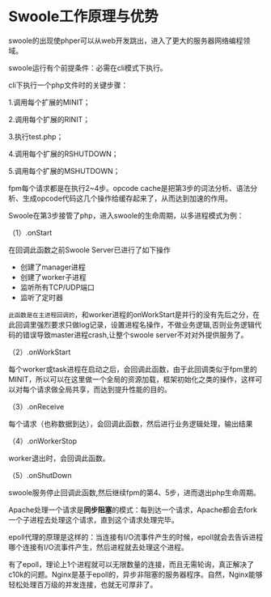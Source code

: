 # Swoole工作原理与优势

swoole的出现使phper可以从web开发跳出，进入了更大的服务器网络编程领域。

swoole运行有个前提条件：必需在cli模式下执行。

cli下执行一个php文件时的关键步骤：

1.调用每个扩展的MINIT；

2.调用每个扩展的RINIT；

3.执行test.php；

4.调用每个扩展的RSHUTDOWN；

5.调用每个扩展的MSHUTDOWN；

fpm每个请求都是在执行2~4步。opcode cache是把第3步的词法分析、语法分析、生成opcode代码这几个操作给缓存起来了，从而达到加速的作用。

Swoole在第3步接管了php，进入swoole的生命周期，以多进程模式为例：

（1）.onStart

在回调此函数之前Swoole Server已进行了如下操作

- 创建了manager进程
- 创建了worker子进程
- 监听所有TCP/UDP端口
- 监听了定时器

`此函数是在主进程回调的`，和worker进程的onWorkStart是并行的没有先后之分，在此回调里强烈要求只做log记录，设置进程名操作，不做业务逻辑,否则业务逻辑代码的错误导致master进程crash,让整个swoole server不对对外提供服务了。

（2）.onWorkStart

每个worker或task进程在启动之后，会回调此函数，由于此回调类似于fpm里的MINIT，所以可以在这里做一个全局的资源加载，框架初始化之类的操作，这样可以对每个请求做全局共享，而达到提升性能的目的。

（3）.onReceive

每个请求（也称数据到达），会回调此函数，然后进行业务逻辑处理，输出结果

（4）.onWorkerStop

worker退出时，会回调此函数。

（5）.onShutDown

swoole服务停止回调此函数,然后继续fpm的第4、5步，进而退出php生命周期。



Apache处理一个请求是**同步阻塞**的模式：每到达一个请求，Apache都会去fork一个子进程去处理这个请求，直到这个请求处理完毕。

epoll代理的原理是这样的：当连接有I/O流事件产生的时候，epoll就会去告诉进程哪个连接有I/O流事件产生，然后进程就去处理这个进程。

有了epoll，理论上1个进程就可以无限数量的连接，而且无需轮询，真正解决了c10k的问题。Nginx是基于epoll的，异步非阻塞的服务器程序。自然，Nginx能够轻松处理百万级的并发连接，也就无可厚非了。